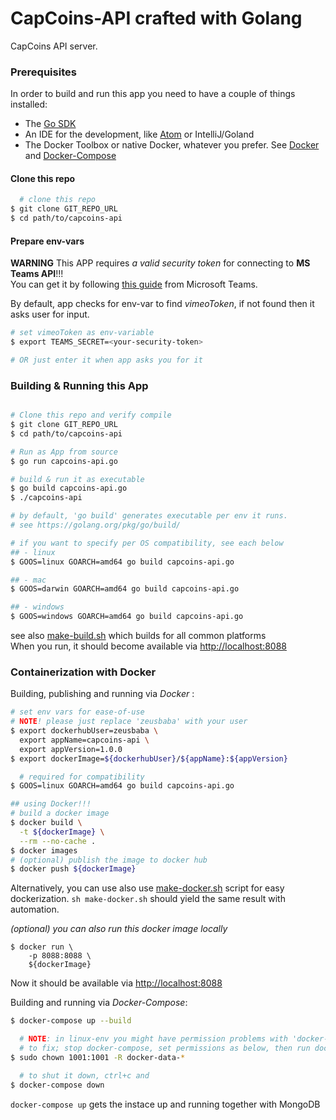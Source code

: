  CapCoins-API crafted with Golang  
==================================  

CapCoins API server.     

### Prerequisites

In order to build and run this app you need to have a couple of things installed:  

- The [Go SDK](https://golang.org)              
- An IDE for the development, like [Atom](https://atom.io) or IntelliJ/Goland      
- The Docker Toolbox or native Docker, whatever you prefer. See [Docker](https://docs.docker.com) and [Docker-Compose](https://docs.docker.com/compose/)       


#### Clone this repo     

```bash
  # clone this repo  
$ git clone GIT_REPO_URL  
$ cd path/to/capcoins-api  

```   

#### Prepare env-vars  

**WARNING** This APP requires _a valid security token_ for connecting to **MS Teams API**!!!          
You can get it by following [this guide](https://docs.microsoft.com/en-us/microsoftteams/platform/concepts/outgoingwebhook) from Microsoft Teams.      

By default, app checks for env-var to find _vimeoToken_, if not found then it asks user for input.            
```bash
# set vimeoToken as env-variable    
$ export TEAMS_SECRET=<your-security-token>     

# OR just enter it when app asks you for it     

```

### Building & Running this App    
```bash

# Clone this repo and verify compile  
$ git clone GIT_REPO_URL   
$ cd path/to/capcoins-api    

# Run as App from source  
$ go run capcoins-api.go

# build & run it as executable 
$ go build capcoins-api.go
$ ./capcoins-api  

# by default, 'go build' generates executable per env it runs.  
# see https://golang.org/pkg/go/build/    

# if you want to specify per OS compatibility, see each below      
## - linux   
$ GOOS=linux GOARCH=amd64 go build capcoins-api.go     

## - mac   
$ GOOS=darwin GOARCH=amd64 go build capcoins-api.go  

## - windows   
$ GOOS=windows GOARCH=amd64 go build capcoins-api.go  

```
see also [make-build.sh](make-build.sh) which builds for all common platforms   
When you run, it should become available via [http://localhost:8088](http://localhost:8088)      
  

### Containerization with Docker  

Building, publishing and running via _Docker_ :       
```bash
# set env vars for ease-of-use
# NOTE! please just replace 'zeusbaba' with your user  
$ export dockerhubUser=zeusbaba \
  export appName=capcoins-api \
  export appVersion=1.0.0
$ export dockerImage=${dockerhubUser}/${appName}:${appVersion}

  # required for compatibility
$ GOOS=linux GOARCH=amd64 go build capcoins-api.go

## using Docker!!!       
# build a docker image  
$ docker build \
  -t ${dockerImage} \
  --rm --no-cache .    
$ docker images  	
# (optional) publish the image to docker hub  
$ docker push ${dockerImage}  
```
Alternatively, you can use also use [make-docker.sh](make-docker.sh) script for easy dockerization. 
`sh make-docker.sh` should yield the same result with automation.   

*(optional) you can also run this docker image locally*      
```    
$ docker run \
	-p 8088:8088 \
	${dockerImage}  
```
Now it should be available via [http://localhost:8088](http://localhost:8088)  

Building and running via _Docker-Compose_:         
```bash   
$ docker-compose up --build   

  # NOTE: in linux-env you might have permission problems with 'docker-data-*' folders      
  # to fix; stop docker-compose, set permissions as below, then run docker-compose again.    
$ sudo chown 1001:1001 -R docker-data-*  

  # to shut it down, ctrl+c and   
$ docker-compose down   
```
`docker-compose up` gets the instace up and running together with MongoDB  
